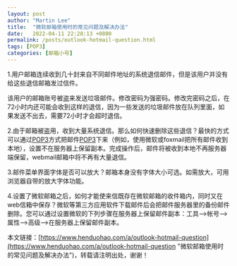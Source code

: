 ```yaml
---
layout: post  
author: "Martin Lee"  
title:  "微软邮箱使用时的常见问题及解决办法"  
date:   2022-04-11 22:28:13 +0800  
permalink: /posts/outlook-hotmail-question.html  
tags: [POP3]  
categories: [邮箱小号]  
---
```

1.用户邮箱连续收到几十封来自不同邮件地址的系统退信邮件，但是该用户并没有给这些退信邮箱发过信件。

该用户的邮箱账号被盗来发送垃圾邮件。修改密码为强密码。修改完密码之后，在72小时内还可能会收到这样的退信，因为一些发送的垃圾邮件放在队列里面，如果发送不出去，需要72小时才会超时退信。

2.由于邮箱被盗用，收到大量系统退信。那么如何快速删除这些退信？最快的方式可以通过[POP3](https://www.henduohao.com/tag/pop3 "POP3，全名为“Post Office Protocol - Version 3”，即“邮局协议版本3”。")方式把邮件[POP3](https://www.henduohao.com/tag/pop3 "POP3，全名为“Post Office Protocol - Version 3”，即“邮局协议版本3”。")下来（例如，使用微软或foxmail把所有邮件收到本地），设置不在服务器上保留副本。完成操作后，邮件将被收到本地不再服务器端保留，webmail邮箱中将不再有大量退信。

3.邮件菜单界面字体是否可以放大？邮箱本身没有字体大小可选。如需放大，可用浏览器自带的放大字体功能。

4.设置了微软邮箱之后，如何才能使来信既存在微软邮箱的收件箱内，同时又在web信箱中保存？微软等第三方应用软件下载邮件后会把邮件服务器里的备份邮件删除。您可以通过设置微软的下列步骤在服务器上保留邮件副本：工具-->帐号-->属性-->高级-->在服务器上保留邮件副本。

本文链接：[https://www.henduohao.com/a/outlook-hotmail-question](https://www.henduohao.com/a/outlook-hotmail-question "微软邮箱使用时的常见问题及解决办法")，转载请注明出处，谢谢！